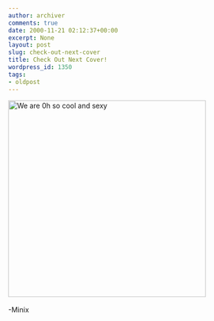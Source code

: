 ```yaml
---
author: archiver
comments: true
date: 2000-11-21 02:12:37+00:00
excerpt: None
layout: post
slug: check-out-next-cover
title: Check Out Next Cover!
wordpress_id: 1350
tags:
- oldpost
---
```


<img src="http://www.oliverweb.com/ninh/ninhpresidentsfinal.jpg" alt="We are 0h so cool and sexy" border="0" width="400" height="397"><br /><br />-Minix